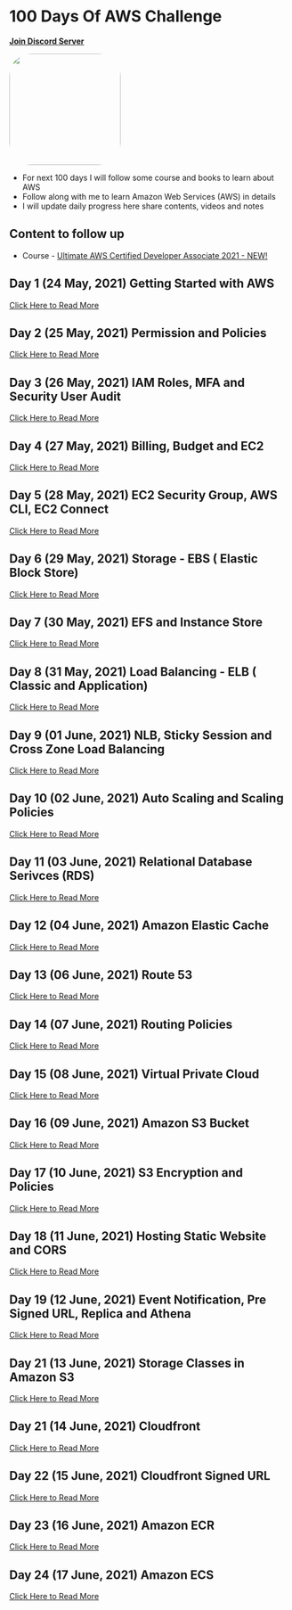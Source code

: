 # 100 Days Of AWS Challenge
**[Join Discord Server](https://discord.gg/neuKDrJ)**

<a href="https://www.youtube.com/watch?v=77XaHwNxH68">
<img src="https://i3.ytimg.com/vi/77XaHwNxH68/hqdefault.jpg" align="center" width="200" style="border-radius:40px" />
</a>

- For next 100 days I will follow some course and books to learn about AWS
- Follow along with me to learn Amazon Web Services (AWS) in details
- I will update daily progress here share contents, videos and notes

## Content to follow up
- Course - [Ultimate AWS Certified Developer Associate 2021 - NEW!](https://www.udemy.com/course/aws-certified-developer-associate-dva-c01/)


## Day 1 (24 May, 2021) Getting Started with AWS
[Click Here to Read More](/Day-001-100DaysOfAWS.md)

## Day 2 (25 May, 2021) Permission and Policies
[Click Here to Read More](/Day-002-100DaysOfAWS.md)

## Day 3 (26 May, 2021) IAM Roles, MFA and Security User Audit
[Click Here to Read More](/Day-003-100DaysOfAWS.md)

## Day 4 (27 May, 2021) Billing, Budget and EC2
[Click Here to Read More](/Day-004-100DaysOfAWS.md)

## Day 5 (28 May, 2021) EC2 Security Group, AWS CLI, EC2 Connect
[Click Here to Read More](/Day-005-100DaysOfAWS.md)

## Day 6 (29 May, 2021) Storage - EBS ( Elastic Block Store)
[Click Here to Read More](/Day-006-100DaysOfAWS.md)

## Day 7 (30 May, 2021) EFS and Instance Store
[Click Here to Read More](/Day-007-100DaysOfAWS.md)

## Day 8 (31 May, 2021) Load Balancing - ELB ( Classic and Application)
[Click Here to Read More](/Day-008-100DaysOfAWS.md)

## Day 9 (01 June, 2021) NLB, Sticky Session and Cross Zone Load Balancing
[Click Here to Read More](/Day-009-100DaysOfAWS.md)

## Day 10 (02 June, 2021) Auto Scaling and Scaling Policies
[Click Here to Read More](/Day-010-100DaysOfAWS.md)

## Day 11 (03 June, 2021) Relational Database Serivces (RDS)
[Click Here to Read More](/Day-011-100DaysOfAWS.md)

## Day 12 (04 June, 2021) Amazon Elastic Cache
[Click Here to Read More](/Day-012-100DaysOfAWS.md)

## Day 13 (06 June, 2021) Route 53
[Click Here to Read More](/Day-013-100DaysOfAWS.md)

## Day 14 (07 June, 2021) Routing Policies
[Click Here to Read More](/Day-014-100DaysOfAWS.md)

## Day 15 (08 June, 2021) Virtual Private Cloud
[Click Here to Read More](/Day-015-100DaysOfAWS.md)

## Day 16 (09 June, 2021) Amazon S3 Bucket
[Click Here to Read More](/Day-016-100DaysOfAWS.md)

## Day 17 (10 June, 2021) S3 Encryption and Policies
[Click Here to Read More](/Day-017-100DaysOfAWS.md)

## Day 18 (11 June, 2021) Hosting Static Website and CORS
[Click Here to Read More](/Day-018-100DaysOfAWS.md)

## Day 19 (12 June, 2021) Event Notification, Pre Signed URL, Replica and Athena
[Click Here to Read More](/Day-019-100DaysOfAWS.md)

## Day 21 (13 June, 2021) Storage Classes in Amazon S3
[Click Here to Read More](/Day-020-100DaysOfAWS.md)

## Day 21 (14 June, 2021) Cloudfront
[Click Here to Read More](/Day-021-100DaysOfAWS.md)

## Day 22 (15 June, 2021) Cloudfront Signed URL
[Click Here to Read More](/Day-022-100DaysOfAWS.md)

## Day 23 (16 June, 2021) Amazon ECR
[Click Here to Read More](/Day-023-100DaysOfAWS.md)

## Day 24 (17 June, 2021) Amazon ECS
[Click Here to Read More](/Day-024-100DaysOfAWS.md)
